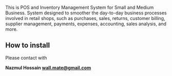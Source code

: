 This is POS and Inventory Management System for Small and Medium Business. System designed to smoother the day-to-day business processes involved in retail shops, such as purchases, sales, returns, customer billing, supplier management, payments, expenses, accounting, sales analysis, and more.

## How to install

Please contact with 

**Nazmul Hossain <wall.mate@gmail.com>**
